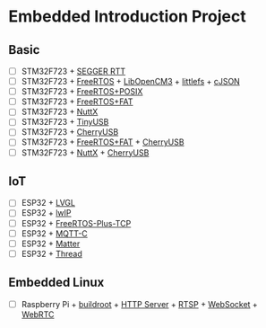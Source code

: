 # Embedded Introduction Project

## Basic

- [ ] STM32F723 + [SEGGER RTT](https://github.com/adfernandes/segger-rtt)
- [ ] STM32F723 + [FreeRTOS](https://github.com/FreeRTOS/FreeRTOS-Kernel) + [LibOpenCM3](https://github.com/libopencm3/libopencm3) + [littlefs](https://github.com/littlefs-project/littlefs) + [cJSON](https://github.com/DaveGamble/cJSON)
- [ ] STM32F723 + [FreeRTOS+POSIX](https://github.com/FreeRTOS/Lab-Project-FreeRTOS-POSIX)
- [ ] STM32F723 + [FreeRTOS+FAT](https://github.com/FreeRTOS/Lab-Project-FreeRTOS-FAT)
- [ ] STM32F723 + [NuttX](https://github.com/apache/nuttx)
- [ ] STM32F723 + [TinyUSB](https://github.com/hathach/tinyusb)
- [ ] STM32F723 + [CherryUSB](https://github.com/cherry-embedded/CherryUSB)
- [ ] STM32F723 + [FreeRTOS+FAT](https://github.com/FreeRTOS/Lab-Project-FreeRTOS-FAT) + [CherryUSB](https://github.com/cherry-embedded/CherryUSB)
- [ ] STM32F723 + [NuttX](https://github.com/apache/nuttx) + [CherryUSB](https://github.com/cherry-embedded/CherryUSB)

## IoT

- [ ] ESP32 + [LVGL](https://github.com/lvgl/lvgl)
- [ ] ESP32 + [lwIP](https://github.com/lwip-tcpip/lwip)
- [ ] ESP32 + [FreeRTOS-Plus-TCP](https://github.com/FreeRTOS/FreeRTOS-Plus-TCP)
- [ ] ESP32 + [MQTT-C](https://github.com/LiamBindle/MQTT-C)
- [ ] ESP32 + [Matter](https://github.com/project-chip/connectedhomeip)
- [ ] ESP32 + [Thread](https://github.com/openthread/openthread)

## Embedded Linux

- [ ] Raspberry Pi + [buildroot](https://github.com/buildroot/buildroot) + [HTTP Server](#) + [RTSP](#) + [WebSocket](#) + [WebRTC](#)
